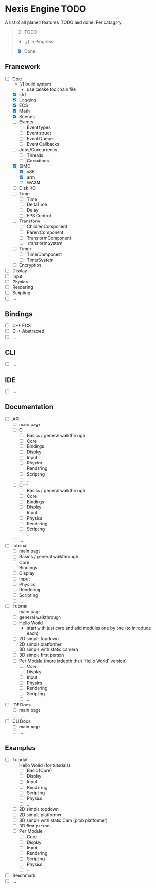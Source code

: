 # Nexis Engine TODO

A list of all planed features, TODO and done. Per catagory.

> - [ ] TODO
> - [/] In Progress <!-- maybe use `![[/]](Docs/img/halfchecked.png)` instead -->
> - [X] Done

## Framework
- [ ] Core
    - [/] build system
        - use cmake toolchain file <!-- instead of this current unholy abomination -->
    - [X] std
    - [X] Logging
    - [X] ECS
    - [X] Math
    - [X] Scenes
    - [ ] Events
        - [ ] Event types
        - [ ] Event struct
        - [ ] Event Queue
        - [ ] Event Callbacks
    - [ ] Jobs/Concurrency
        - [ ] Threads
        - [ ] Coroutines
    - [X] SIMD
        - [X] x86
        - [X] arm
        - [ ] WASM
    - [ ] Disk I/O
    - [ ] Time
        - [ ] Time
        - [ ] DeltaTime
        - [ ] Delay
        - [ ] FPS Control
    - [ ] Transform
        - [ ] ChildrenComponent
        - [ ] ParentComponent
        - [ ] TransformComponent
        - [ ] TransformSystem
    - [ ] Timer
        - [ ] TimerComponent
        - [ ] TimerSystem
    - [ ] Encryption
- [ ] Display
- [ ] Input
- [ ] Physics
- [ ] Rendering
- [ ] Scripting
- [ ] ...

## Bindings
- [ ] C++ ECS
- [ ] C++ Abstracted
- [ ] ...

## CLI
- [ ] ...

## IDE
- [ ] ...

## Documentation
- [ ] API
    - [ ] main page
    - [ ] C
        - [ ] Basics / general walkthrough
        - [ ] Core
        - [ ] Bindings
        - [ ] Display
        - [ ] Input
        - [ ] Physics
        - [ ] Rendering
        - [ ] Scripting
        - [ ] ...
    - [ ] C++
        - [ ] Basics / general walkthrough
        - [ ] Core
        - [ ] Bindings
        - [ ] Display
        - [ ] Input
        - [ ] Physics
        - [ ] Rendering
        - [ ] Scripting
        - [ ] ...
    - [ ] ...
- [ ] Internal
    - [ ] main page
    - [ ] Basics / general walkthrough
    - [ ] Core
    - [ ] Bindings
    - [ ] Display
    - [ ] Input
    - [ ] Physics
    - [ ] Rendering
    - [ ] Scripting
    - [ ] ...
- [ ] Tutorial
    - [ ] main page
    - [ ] general walkthrough
    - [ ] Hello World
        - start with just core and add modules one by one (to introduce each)
    - [ ] 2D simple topdown
    - [ ] 2D simple platformer
    - [ ] 3D simple with static camera
    - [ ] 3D simple first person
    - [ ] Per Module (more indepth than 'Hello World' version)
        - [ ] Core
        - [ ] Display
        - [ ] Input
        - [ ] Physics
        - [ ] Rendering
        - [ ] Scripting
        - [ ] ...
- [ ] IDE Docs
    - [ ] main page
    - [ ] ...
- [ ] CLI Docs
    - [ ] main page
    - [ ] ...

## Examples
- [ ] Tutorial
    - [ ] Hello World (for tutorials)
        - [ ] Basic (Core)
        - [ ] Display
        - [ ] Input
        - [ ] Rendering
        - [ ] Scripting
        - [ ] Physics
        - [ ] ...
    - [ ] 2D simple topdown
    - [ ] 2D simple platformer
    - [ ] 3D simple with static Cam (prob platformer)
    - [ ] 3D first person
    - [ ] Per Module
        - [ ] Core
        - [ ] Display
        - [ ] Input
        - [ ] Rendering
        - [ ] Scripting
        - [ ] Physics
        - [ ] ...
- [ ] Benchmark
- [ ] ...